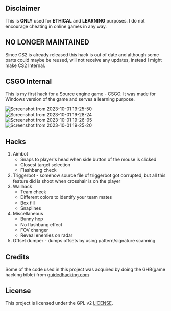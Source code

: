 ## Disclaimer

This is **ONLY** used for **ETHICAL** and **LEARNING** purposes. I do not encourage cheating in online games in any way.

## NO LONGER MAINTAINED

Since CS2 is already released this hack is out of date and although some parts could maybe be reused, will not receive any updates, instead I might make CS2 Internal.

## CSGO Internal

This is my first hack for a Source engine game - CSGO. It was made for Windows version of the game and serves a learning purpose.

![Screenshot from 2023-10-01 19-25-50](https://github.com/Edveika/CSGO-Internal/assets/113787144/16ca0ded-0ada-4c7c-886f-dc5c7cc7f8aa)
![Screenshot from 2023-10-01 19-28-24](https://github.com/Edveika/CSGO-Internal/assets/113787144/8d19d63e-ef56-42b1-b0ae-38354b74baad)
![Screenshot from 2023-10-01 19-26-05](https://github.com/Edveika/CSGO-Internal/assets/113787144/e4b2f9df-b0a7-4a8b-a951-2768db6b304c)
![Screenshot from 2023-10-01 19-25-20](https://github.com/Edveika/CSGO-Internal/assets/113787144/581d18a6-3cee-412a-b717-58cb9c25af70)

## Hacks

1. Aimbot
   * Snaps to player's head when side button of the mouse is clicked
   * Closest target selection
   * Flashbang check
2. Triggerbot - somehow source file of triggerbot got corrupted, but all this feature did is shoot when crosshair is on the player
3. Wallhack
   * Team check
   * Different colors to identify your team mates
   * Box fill
   * Snaplines
4. Miscellaneous
   * Bunny hop
   * No flashbang effect
   * FOV changer
   * Reveal enemies on radar
4. Offset dumper - dumps offsets by using pattern/signature scanning

## Credits

Some of the code used in this project was acquired by doing the GHB(game hacking bible) from [guidedhacking.com](http://www.guidedhacking.com)

## License

This project is licensed under the GPL v2 [LICENSE](LICENSE).
